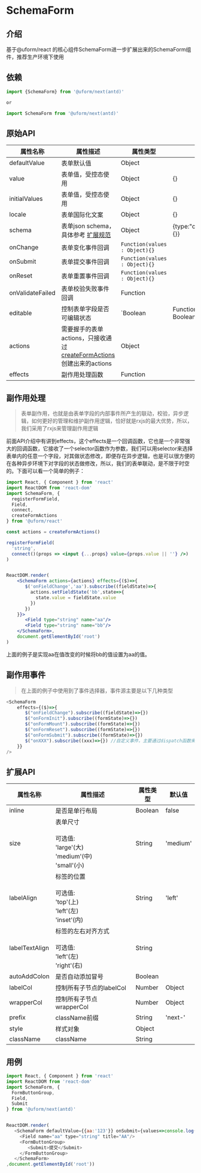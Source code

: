 # SchemaForm

## 介绍
基于@uform/react 的核心组件SchemaForm进一步扩展出来的SchemaForm组件，推荐生产环境下使用

## 依赖
```javascript
import {SchemaForm} from '@uform/next(antd)'

or 

import SchemaForm from '@uform/next(antd)'
```

## 原始API
| 属性名称 | 属性描述 | 属性类型 | 默认值 |
| --- | --- | --- | --- |
| defaultValue | 表单默认值 | Object |  |
| value | 表单值，受控态使用 | Object | {} |
| initialValues | 表单值，受控态使用 | Object | {} |
| locale | 表单国际化文案 | Object | {} |
| schema | 表单json schema，具体参考 [扩展规范](#/MpI2Ij/1gSGSDf5) | Object | {type:"object",properties:{}} |
| onChange | 表单变化事件回调 | `Function(values : Object){}` |  |
| onSubmit | 表单提交事件回调 | `Function(values : Object){}` |  |
| onReset | 表单重置事件回调 | `Function(values : Object){}` |  |
| onValidateFailed | 表单校验失败事件回调 | Function |  |
| editable | 控制表单字段是否可编辑状态 | `Boolean | Function(name : String) : Boolean` |  |
| actions | 需要握手的表单actions，只接收通过[createFormActions](#/aAUeUD/XEFAF7HoHV)创建出来的actions | Object |  |
| effects | 副作用处理函数 | Function |  |

## 副作用处理

> 表单副作用，也就是由表单字段的内部事件所产生的联动，校验，异步逻辑，如何更好的管理和维护副作用逻辑，恰好就是rxjs的最大优势，所以，我们采用了rxjs来管理副作用逻辑


前面API介绍中有讲到effects，这个effects是一个回调函数，它也是一个非常强大的回调函数，它接收了一个selector函数作为参数，我们可以用selector来选择表单内的任意一个字段，对其做状态修改，即便存在异步逻辑，也是可以很方便的在各种异步环境下对字段的状态做修改，所以，我们的表单联动，是不限于时空的。下面可以看一个简单的例子：

```jsx
import React, { Component } from 'react'
import ReactDOM from 'react-dom'
import SchemaForm, {
  registerFormField,
  Field,  
  connect,
  createFormActions
} from '@uform/react'

const actions = createFormActions()

registerFormField(
  'string',
  connect()(props => <input {...props} value={props.value || ''} />)
)


ReactDOM.render(
    <SchemaForm actions={actions} effects={($)=>{
       $('onFieldChange','aa').subscribe((fieldState)=>{
         actions.setFieldState('bb',state=>{
           state.value = fieldState.value
         })
       })
    }}>
       <Field type="string" name="aa"/>
       <Field type="string" name="bb"/>
    </SchemaForm>,
    document.getElementById('root')
)
```

上面的例子是实现aa在值改变的时候将bb的值设置为aa的值。

## 副作用事件
> 在上面的例子中使用到了事件选择器，事件源主要是以下几种类型


```javascript
<SchemaForm
    effects={($)=>{
       $("onFieldChange").subscribe((fieldState)=>{})
       $("onFormInit").subscribe((formState)=>{})
       $("onFormMount").subscribe((formState)=>{})
       $("onFormReset").subscribe((formState)=>{})
       $("onFormSubmit").subscribe((formState)=>{})
       $("onXXX").subscribe((xxx)=>{}) //自定义事件，主要通过dispatch函数来触发，后面都会提到哪里可以使用dispatch，比如Field组件的x-effect属性，FormConsumer里，FieldRenderProps里
    }}
/>
```


## 扩展API

| 属性名称 | 属性描述 | 属性类型 | 默认值 |
| --- | --- | --- | --- |
| inline | 是否是单行布局 | Boolean | false |
| size | 表单尺寸 <br /><br />可选值:<br />'large'(大)<br />'medium'(中)<br />'small'(小) | String | 'medium' |
| labelAlign | 标签的位置<br /><br />可选值:<br />'top'(上)<br />'left'(左)<br />'inset'(内) | String | 'left' |
| labelTextAlign | 标签的左右对齐方式<br /><br />可选值:<br />'left'(左)<br />'right'(右) | String |  |
| autoAddColon | 是否自动添加冒号 | Boolean |  |
| labelCol | 控制所有子节点的labelCol | Number | Object |  |
| wrapperCol | 控制所有子节点wrapperCol | Number | Object |  |
| prefix | className前缀 | String | 'next-' | 'antd-' |
| style | 样式对象 | Object |  |
| className | className | String |  |


## 用例
```javascript
import React, { Component } from 'react'
import ReactDOM from 'react-dom'
import SchemaForm, {
  FormButtonGroup,
  Field,  
  Submit
} from '@uform/next(antd)'


ReactDOM.render(
   <SchemaForm defaultValue={{aa:'123'}} onSubmit={values=>console.log(values)}>
     <Field name="aa" type="string" title="AA"/>
     <FormButtonGroup>
        <Submit>提交</Submit>
     </FormButtonGroup>
   </SchemaForm>
,document.getElementById('root'))
```
